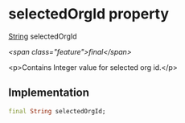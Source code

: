 


# selectedOrgId property







[String](https:api.flutter.dev/flutter/dart-core/String-class.html) selectedOrgId
  
_\<span class="feature"\>final\</span\>_



\<p\>Contains Integer value for selected org id.\</p\>



## Implementation

```dart
final String selectedOrgId;
```







